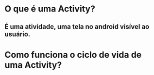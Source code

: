 # O que é uma Activity?
## É uma atividade, uma tela no android visível ao usuário.

# Como funciona o ciclo de vida de uma Activity?
